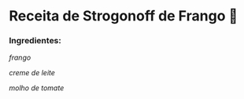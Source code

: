 # Receita de Strogonoff de Frango :chicken:

### **Ingredientes:**

_frango_ 

_creme de leite_ 

_molho de tomate_ 